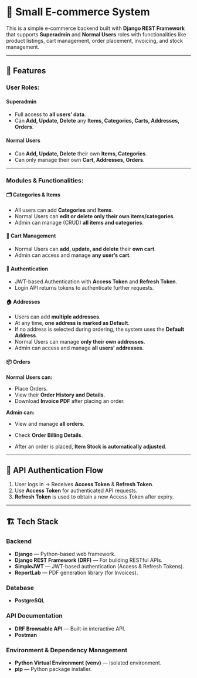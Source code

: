 # 🛒 Small E-commerce System

This is a simple e-commerce backend built with **Django REST Framework** that supports **Superadmin** and **Normal Users** roles with functionalities like product listings, cart management, order placement, invoicing, and stock management.

---

## 🚀 Features

### User Roles:

#### Superadmin
- Full access to **all users’ data**.
- Can **Add, Update, Delete** any **Items, Categories, Carts, Addresses, Orders**.

#### Normal Users
- Can **Add, Update, Delete** their own **Items, Categories**.
- Can only manage their own **Cart, Addresses, Orders**.

---

### Modules & Functionalities:

#### 🗂️ Categories & Items
- All users can add **Categories** and **Items**.
- Normal Users can **edit or delete only their own items/categories**.
- Admin can manage (CRUD) **all items and categories**.

#### 🛒 Cart Management
- Normal Users can **add, update, and delete** their **own cart**.
- Admin can access and manage **any user’s cart**.

#### 🔐 Authentication
- JWT-based Authentication with **Access Token** and **Refresh Token**.
- Login API returns tokens to authenticate further requests.

#### 🏠 Addresses
- Users can add **multiple addresses**.
- At any time, **one address is marked as Default**.
- If no address is selected during ordering, the system uses the **Default Address**.
- Normal Users can manage **only their own addresses**.
- Admin can access and manage **all users' addresses**.

#### 📦 Orders
**Normal Users can:**
- Place Orders.
- View their **Order History and Details**.
- Download **Invoice PDF** after placing an order.

**Admin can:**
- View and manage **all orders**.
- Check **Order Billing Details**.

- After an order is placed, **Item Stock is automatically adjusted**.

---

## 🔑 API Authentication Flow
1. User logs in → Receives **Access Token** & **Refresh Token**.
2. Use **Access Token** for authenticated API requests.
3. **Refresh Token** is used to obtain a new Access Token after expiry.

---

## 🏗️ Tech Stack

### Backend
- **Django** — Python-based web framework.
- **Django REST Framework (DRF)** — For building RESTful APIs.
- **SimpleJWT** — JWT-based authentication (Access & Refresh Tokens).
- **ReportLab** — PDF generation library (for Invoices).

### Database
- **PostgreSQL**

### API Documentation
- **DRF Browsable API** — Built-in interactive API.
- **Postman** 

### Environment & Dependency Management
- **Python Virtual Environment (venv)** — Isolated environment.
- **pip** — Python package installer.
